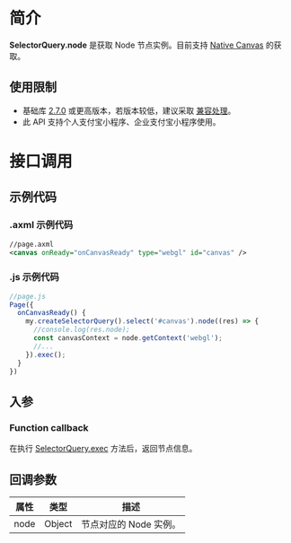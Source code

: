 
# 简介
**SelectorQuery.node** 是获取 Node 节点实例。目前支持 [Native Canvas](https://opendocs.alipay.com/mini/component/canvas) 的获取。

## 使用限制

- 基础库 [2.7.0](https://opendocs.alipay.com/mini/01iq3i) 或更高版本，若版本较低，建议采取 [兼容处理](https://opendocs.alipay.com/mini/framework/compatibility)。
- 此 API 支持个人支付宝小程序、企业支付宝小程序使用。

# 接口调用

## 示例代码

### .axml 示例代码
```xml
//page.axml
<canvas onReady="onCanvasReady" type="webgl" id="canvas" />
```

### .js 示例代码
```javascript
//page.js
Page({
  onCanvasReady() {
    my.createSelectorQuery().select('#canvas').node((res) => {
      //console.log(res.node);
      const canvasContext = node.getContext('webgl');
      //...
    }).exec();  
  }
})
```

## 入参

### Function callback
在执行 [SelectorQuery.exec](https://opendocs.alipay.com/mini/api/baz2hg) 方法后，返回节点信息。

## 回调参数
| **属性** | **类型** | **描述** |
| --- | --- | --- |
| node | Object | 节点对应的 Node 实例。 |

